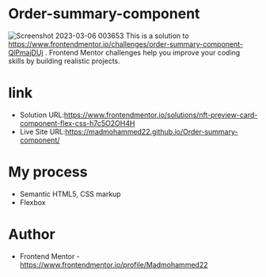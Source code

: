 # Order-summary-component
![Screenshot 2023-03-06 003653](https://user-images.githubusercontent.com/121677014/222994972-8a0fd50c-a50f-4db8-89a2-ce2bd867062b.png)
This is a solution to https://www.frontendmentor.io/challenges/order-summary-component-QlPmajDUj . Frontend Mentor challenges help you improve your coding skills by building realistic projects.

# link
- Solution URL:https://www.frontendmentor.io/solutions/nft-preview-card-component-flex-css-h7c5O2OH4H
- Live Site URL:https://madmohammed22.github.io/Order-summary-component/

# My process
- Semantic HTML5, CSS markup
- Flexbox

# Author
- Frontend Mentor -https://www.frontendmentor.io/profile/Madmohammed22
